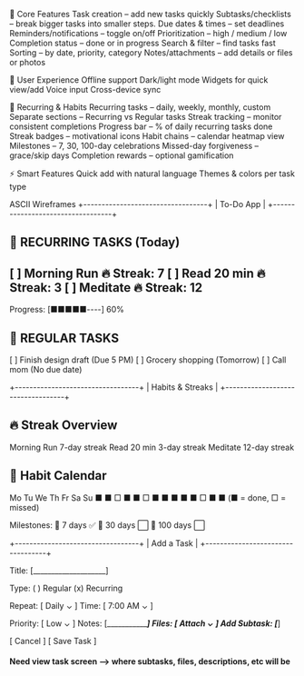 📝 Core Features
Task creation – add new tasks quickly
Subtasks/checklists – break bigger tasks into smaller steps.
Due dates & times – set deadlines
Reminders/notifications – toggle on/off
Prioritization – high / medium / low
Completion status – done or in progress
Search & filter – find tasks fast
Sorting – by date, priority, category
Notes/attachments – add details or files or photos

📱 User Experience
Offline support
Dark/light mode
Widgets for quick view/add
Voice input
Cross-device sync

🔁 Recurring & Habits
Recurring tasks – daily, weekly, monthly, custom
Separate sections – Recurring vs Regular tasks
Streak tracking – monitor consistent completions
Progress bar – % of daily recurring tasks done
Streak badges – motivational icons
Habit chains – calendar heatmap view
Milestones – 7, 30, 100-day celebrations
Missed-day forgiveness – grace/skip days
Completion rewards – optional gamification

⚡ Smart Features
Quick add with natural language
Themes & colors per task type

ASCII Wireframes
+----------------------------------+
|            To-Do App             |
+----------------------------------+

 🔁 RECURRING TASKS (Today)
 ----------------------------------
 [ ] Morning Run       🔥 Streak: 7
 [ ] Read 20 min       🔥 Streak: 3
 [ ] Meditate          🔥 Streak: 12
 ----------------------------------
 Progress: [■■■■■----] 60%

 📝 REGULAR TASKS
 ----------------------------------
 [ ] Finish design draft (Due 5 PM)
 [ ] Grocery shopping  (Tomorrow)
 [ ] Call mom          (No due date)



+----------------------------------+
|        Habits & Streaks          |
+----------------------------------+

 🔥 Streak Overview
 ----------------------------------
 Morning Run     7-day streak
 Read 20 min     3-day streak
 Meditate       12-day streak

 📅 Habit Calendar
 ----------------------------------
 Mo Tu We Th Fr Sa Su
 ■  ■  □  ■  ■  □  ■
 ■  ■  ■  ■  □  ■  ■
 (■ = done, □ = missed)

 Milestones:
 🏅 7 days ✅
 🏅 30 days ⬜
 🏅 100 days ⬜


+----------------------------------+
|           Add a Task             |
+----------------------------------+

 Title: [____________________]

 Type:  ( ) Regular
        (x) Recurring

 Repeat: [ Daily ⌄ ]
 Time:   [ 7:00 AM ⌄ ]

 Priority: [ Low ⌄ ]
 Notes:    [____________________]
 Files:    [ Attach ⌄ ]
 Add Subtask: [_________]
    
 [ Cancel ]        [ Save Task ]
 
 
 
 #### Need view task screen --> where subtasks, files, descriptions, etc will be
